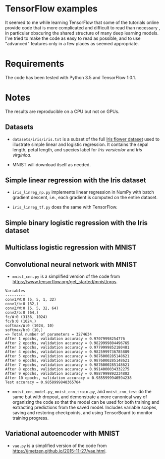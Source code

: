 # TensorFlow examples

It seemed to me while learning TensorFlow that some of the tutorials online provide code that is more complicated and difficult to read than necessary , in particular obscuring the shared structure of many deep learning models. I've tried to make the code as easy to read as possible, and to use "advanced" features only in a few places as seemed appropriate.

# Requirements

The code has been tested with Python 3.5 and TensorFlow 1.0.1.

# Notes

The results are reproducible on a CPU but not on GPUs.

## Datasets

* `datasets/iris/iris.txt` is a subset of the full [Iris flower dataset](https://archive.ics.uci.edu/ml/datasets/Iris) used to illustrate simple linear and logistic regression. It contains the sepal length, petal length, and species label for _Iris versicolor_ and _Iris virginica_.

* MNIST will download itself as needed.

## Simple linear regression with the Iris dataset

* `iris_linreg_np.py` implements linear regression in NumPy with batch gradient descent, i.e., each gradient is computed on the entire dataset.

* `iris_linreg_tf.py` does the same with TensorFlow.

## Simple binary logistic regression with the Iris dataset

## Multiclass logistic regression with MNIST

## Convolutional neural network with MNIST

* `mnist_cnn.py` is a simplified version of the code from https://www.tensorflow.org/get_started/mnist/pros.

```
Variables
---------
conv1/W:0 (5, 5, 1, 32)
conv1/b:0 (32,)
conv2/W:0 (5, 5, 32, 64)
conv2/b:0 (64,)
fc/W:0 (3136, 1024)
fc/b:0 (1024,)
softmax/W:0 (1024, 10)
softmax/b:0 (10,)
=> Total number of parameters = 3274634
After 1 epochs, validation accuracy = 0.97079998254776
After 2 epochs, validation accuracy = 0.9829999804496765
After 3 epochs, validation accuracy = 0.9779999852180481
After 4 epochs, validation accuracy = 0.9825999736785889
After 5 epochs, validation accuracy = 0.9876000285148621
After 6 epochs, validation accuracy = 0.9876000285148621
After 7 epochs, validation accuracy = 0.9876000285148621
After 8 epochs, validation accuracy = 0.9914000034332275
After 9 epochs, validation accuracy = 0.9887999892234802
After 10 epochs, validation accuracy = 0.9855999946594238
Test accuracy = 0.9858999848365784
```

* `mnist_cnn_model.py`, `mnist_cnn_train.py`, and `mnist_cnn_test` do the same but with dropout, and demonstrate a more canonical way of organizing the code so that the model can be used for both training and extracting predictions from the saved model. Includes variable scopes, saving and restoring checkpoints, and using TensorBoard to monitor training progress.

## Variational autoencoder with MNIST

* `vae.py` is a simplified version of the code from https://jmetzen.github.io/2015-11-27/vae.html.
